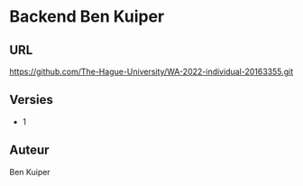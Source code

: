 # Backend Ben Kuiper

## URL
https://github.com/The-Hague-University/WA-2022-individual-20163355.git

## Versies
- 1

## Auteur
Ben Kuiper